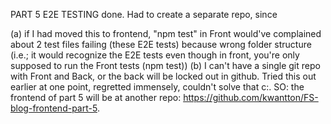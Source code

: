  PART 5 E2E TESTING done. Had to create a separate repo, since

(a) if I had moved this to frontend, "npm test" in Front would've complained about 2 test files failing
(these E2E tests) because wrong folder structure (i.e.; it would recognize the E2E tests even though
in front, you're only supposed to run the Front tests (npm test))
(b) I can't have a single git repo with Front and Back, or the back will be locked out in github. Tried this
out earlier at one point, regretted immensely, couldn't solve that c:. SO: the frontend of part 5 will be at another
repo: https://github.com/kwantton/FS-blog-frontend-part-5.
